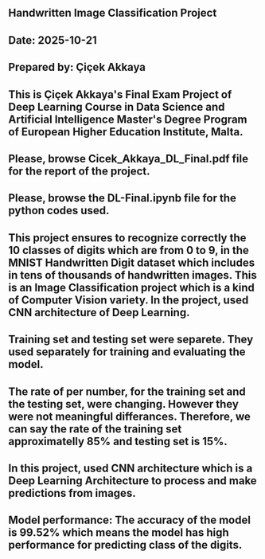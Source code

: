 ## Handwritten Image Classification Project
## Date: 2025-10-21
## Prepared by: Çiçek Akkaya
##
## This is Çiçek Akkaya's Final Exam Project of Deep Learning Course in Data Science and Artificial Intelligence Master's Degree Program of European Higher Education Institute, Malta.
## Please, browse Cicek_Akkaya_DL_Final.pdf file for the report of the project.
## Please, browse the DL-Final.ipynb file for the python codes used.
##
## This project ensures to recognize correctly the 10 classes of digits which are from 0 to 9, in the MNIST Handwritten Digit dataset which includes in tens of thousands of handwritten images. This is an Image Classification project which is a kind of Computer Vision variety. In the project, used CNN architecture of Deep Learning.
## Training set and testing set were separete. They used separately for training and evaluating the model. 
## The rate of per number, for the training set and the testing set, were changing. However they were not meaningful differances. Therefore, we can say the rate of the training set approximatelly 85% and testing set is 15%.
## In this project, used CNN architecture which is a Deep Learning Architecture to process and make predictions from images.
## Model performance: The accuracy of the model is 99.52% which means the model has high performance for predicting class of the digits.
